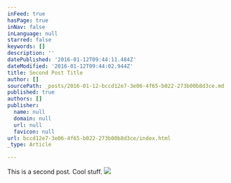 ```yaml
---
inFeed: true
hasPage: true
inNav: false
inLanguage: null
starred: false
keywords: []
description: ''
datePublished: '2016-01-12T09:44:11.484Z'
dateModified: '2016-01-12T09:44:02.944Z'
title: Second Post Title
author: []
sourcePath: _posts/2016-01-12-bccd12e7-3e06-4f65-b022-273b00b8d3ce.md
published: true
authors: []
publisher:
  name: null
  domain: null
  url: null
  favicon: null
url: bccd12e7-3e06-4f65-b022-273b00b8d3ce/index.html
_type: Article

---
```

This is a second post. Cool stuff.
![](https://the-grid-user-content.s3-us-west-2.amazonaws.com/e0184eed-c2c4-40da-b9d4-1ce69710e65d.jpg)